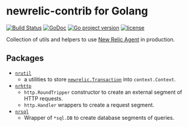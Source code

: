 # newrelic-contrib for Golang
[![Build Status](https://travis-ci.com/izumin5210/newrelic-contrib-go.svg?branch=master)](https://travis-ci.com/izumin5210/newrelic-contrib-go)
[![GoDoc](https://godoc.org/github.com/izumin5210/newrelic-contrib-go?status.svg)](https://godoc.org/github.com/izumin5210/newrelic-contrib-go)
[![Go project version](https://badge.fury.io/go/github.com%2Fizumin5210%2Fnewrelic-contrib-go.svg)](https://badge.fury.io/go/github.com%2Fizumin5210%2Fnewrelic-contrib-go)
[![license](https://img.shields.io/github/license/izumin5210/newrelic-contrib-go.svg)](./LICENSE)

Collection of utils and helpers to use [New Relic Agent](https://github.com/newrelic/go-agent) in production.

## Packages

- [`nrutil`](https://godoc.org/github.com/izumin5210/newrelic-contrib-go/nrutil)
  - a utilities to store [`newrelic.Transaction`](https://godoc.org/github.com/newrelic/go-agent#Transaction) into `context.Context`.
- [`nrhttp`](https://godoc.org/github.com/izumin5210/newrelic-contrib-go/nrhttp)
  - `http.RoundTripper` constructor to create an external segment of HTTP requests.
  - `http.Handler` wrappers to create a request segment.
- [`nrsql`](https://godoc.org/github.com/izumin5210/newrelic-contrib-go/nrsql)
  - Wrapper of `*sql.DB` to create database segments of queries.
